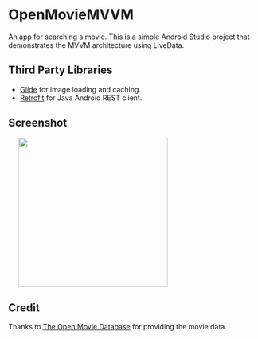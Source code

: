 # OpenMovieMVVM
An app for searching a movie. This is a simple Android Studio project that demonstrates the MVVM architecture using LiveData.

## Third Party Libraries
* [Glide](https://github.com/bumptech/glide) for image loading and caching.
* [Retrofit](https://github.com/square/retrofit) for Java Android REST client.

## Screenshot

<img src="screenshot/demo.gif" width="300" hspace="20">

## Credit
Thanks to [The Open Movie Database](http://www.omdbapi.com/) for providing the movie data.